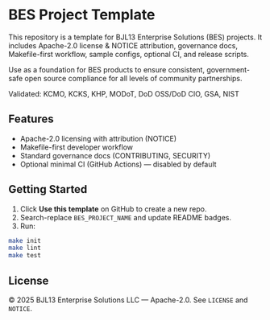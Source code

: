 # BES Project Template

This repository is a template for BJL13 Enterprise Solutions (BES) projects. It includes Apache-2.0 license & NOTICE attribution, governance docs, Makefile-first workflow, sample configs, optional CI, and release scripts. 

Use as a foundation for BES products to ensure consistent, government-safe open source compliance for all levels of community partnerships. 

Validated: KCMO, KCKS, KHP, MODoT, DoD OSS/DoD CIO, GSA, NIST

## Features
- Apache-2.0 licensing with attribution (NOTICE)
- Makefile-first developer workflow
- Standard governance docs (CONTRIBUTING, SECURITY)
- Optional minimal CI (GitHub Actions) — disabled by default

## Getting Started
1. Click **Use this template** on GitHub to create a new repo.
2. Search-replace `BES_PROJECT_NAME` and update README badges.
3. Run:

```bash
make init
make lint
make test
```

## License
© 2025 BJL13 Enterprise Solutions LLC — Apache-2.0. See `LICENSE` and `NOTICE`.
